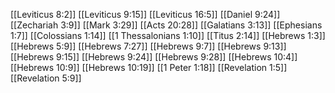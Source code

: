 [[Leviticus 8:2]]
[[Leviticus 9:15]]
[[Leviticus 16:5]]
[[Daniel 9:24]]
[[Zechariah 3:9]]
[[Mark 3:29]]
[[Acts 20:28]]
[[Galatians 3:13]]
[[Ephesians 1:7]]
[[Colossians 1:14]]
[[1 Thessalonians 1:10]]
[[Titus 2:14]]
[[Hebrews 1:3]]
[[Hebrews 5:9]]
[[Hebrews 7:27]]
[[Hebrews 9:7]]
[[Hebrews 9:13]]
[[Hebrews 9:15]]
[[Hebrews 9:24]]
[[Hebrews 9:28]]
[[Hebrews 10:4]]
[[Hebrews 10:9]]
[[Hebrews 10:19]]
[[1 Peter 1:18]]
[[Revelation 1:5]]
[[Revelation 5:9]]
